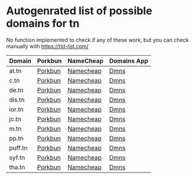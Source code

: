 # Autogenrated list of possible domains for tn

No function implemented to check if any of these work, but you can check manually with https://tld-list.com/

| Domain | Porkbun | NameCheap | Domains App |
|---|---|---|---|
| at.tn | [Porkbun](https://porkbun.com/checkout/search?prb=e814663da1&tlds=&idnLanguage=&search=search&q=at.tn) | [Namecheap](https://www.namecheap.com/domains/registration/results/?domain=at.tn) | [Dmns](https://dmns.app/domains?q=at.tn) |
| c.tn | [Porkbun](https://porkbun.com/checkout/search?prb=e814663da1&tlds=&idnLanguage=&search=search&q=c.tn) | [Namecheap](https://www.namecheap.com/domains/registration/results/?domain=c.tn) | [Dmns](https://dmns.app/domains?q=c.tn) |
| de.tn | [Porkbun](https://porkbun.com/checkout/search?prb=e814663da1&tlds=&idnLanguage=&search=search&q=de.tn) | [Namecheap](https://www.namecheap.com/domains/registration/results/?domain=de.tn) | [Dmns](https://dmns.app/domains?q=de.tn) |
| dis.tn | [Porkbun](https://porkbun.com/checkout/search?prb=e814663da1&tlds=&idnLanguage=&search=search&q=dis.tn) | [Namecheap](https://www.namecheap.com/domains/registration/results/?domain=dis.tn) | [Dmns](https://dmns.app/domains?q=dis.tn) |
| ior.tn | [Porkbun](https://porkbun.com/checkout/search?prb=e814663da1&tlds=&idnLanguage=&search=search&q=ior.tn) | [Namecheap](https://www.namecheap.com/domains/registration/results/?domain=ior.tn) | [Dmns](https://dmns.app/domains?q=ior.tn) |
| jc.tn | [Porkbun](https://porkbun.com/checkout/search?prb=e814663da1&tlds=&idnLanguage=&search=search&q=jc.tn) | [Namecheap](https://www.namecheap.com/domains/registration/results/?domain=jc.tn) | [Dmns](https://dmns.app/domains?q=jc.tn) |
| m.tn | [Porkbun](https://porkbun.com/checkout/search?prb=e814663da1&tlds=&idnLanguage=&search=search&q=m.tn) | [Namecheap](https://www.namecheap.com/domains/registration/results/?domain=m.tn) | [Dmns](https://dmns.app/domains?q=m.tn) |
| pp.tn | [Porkbun](https://porkbun.com/checkout/search?prb=e814663da1&tlds=&idnLanguage=&search=search&q=pp.tn) | [Namecheap](https://www.namecheap.com/domains/registration/results/?domain=pp.tn) | [Dmns](https://dmns.app/domains?q=pp.tn) |
| puff.tn | [Porkbun](https://porkbun.com/checkout/search?prb=e814663da1&tlds=&idnLanguage=&search=search&q=puff.tn) | [Namecheap](https://www.namecheap.com/domains/registration/results/?domain=puff.tn) | [Dmns](https://dmns.app/domains?q=puff.tn) |
| syf.tn | [Porkbun](https://porkbun.com/checkout/search?prb=e814663da1&tlds=&idnLanguage=&search=search&q=syf.tn) | [Namecheap](https://www.namecheap.com/domains/registration/results/?domain=syf.tn) | [Dmns](https://dmns.app/domains?q=syf.tn) |
| tha.tn | [Porkbun](https://porkbun.com/checkout/search?prb=e814663da1&tlds=&idnLanguage=&search=search&q=tha.tn) | [Namecheap](https://www.namecheap.com/domains/registration/results/?domain=tha.tn) | [Dmns](https://dmns.app/domains?q=tha.tn) |
